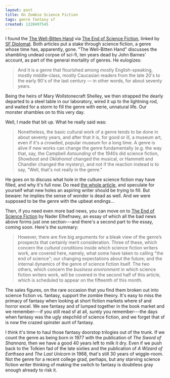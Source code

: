 ```yaml
---
layout: post
title: On Zombie Science Fiction
tags: genre fantasy sf
created: 1220497545
---
```

I found the [The Well-Bitten Hand](http://www.helixsf.com/archives/Oct07/wellbittenhand.htm) via [The End of Science Fiction](http://thefix-online.com/features/end-of-science-fiction-p1/), linked by [SF Diplomat](http://www.sfdiplomat.net/sf_diplomat/2008/09/you-may-have-missed-links-020908.html).  Both articles put a stake through science fiction, a genre whose time has, apparently, gone.  "The Well-Bitten Hand" discusses the shambling undead corpse of sci-fi, ten years dead by John Barnes' account, as part of the general mortality of genres.  He eulogizes:

> And it is a genre that flourished among mostly English-speaking, mostly middle-class, mostly Caucasian readers from the late 20's to the early 90's of the last century — in other words, for about seventy years. 

Being the heirs of Mary Wollstonecraft Shelley, we then strapped the dearly departed to a steel table in our laboratory, wired it up to the lightning rod, and waited for a storm to fill the genre with eerie, unnatural life.  Our monster shambles on to this very day.<!--break-->

Well, I made that bit up.  What he really said was:

> Nonetheless, the basic cultural work of a genre tends to be done in about seventy years, and after that it is, for good or ill, a museum art, even if it's a crowded, popular museum for a long time. A genre is alive if new works can change the genre fundamentally (e.g. the way that, say, the Campbell *Astounding* of the 1940s did science fiction, *Showboat* and *Oklahoma!* changed the musical, or Hammett and Chandler changed the mystery), and not if the reaction instead is to say, "Well, that's not really in the genre."

He goes on to discuss what hole in the culture science fiction may have filled, and why it's full now.  Do read [the whole article](http://www.helixsf.com/archives/Oct07/wellbittenhand.htm), and speculate for yourself what new holes an aspiring writer should be trying to fill.  But beware: he implies the sense of wonder is dead as well.  And we were supposed to be the genre with the upbeat endings...

Then, if you need even more bad news, you can move on to [The End of Science Fiction](http://thefix-online.com/features/end-of-science-fiction-p1/) by Nader Elhefnawy, an essay of which all the bad news above forms just one section---and there's a second part to the essay, coming soon.  Here's the summary:

> However, there are five big arguments for a bleak view of the genre’s prospects that certainly merit consideration. Three of these, which concern the *cultural conditions* inside which science fiction writers work, are covered here, namely, what some have taken to calling "the end of science"; our changing expectations about the future; and the internal dynamics of the genre of science fiction itself. The two others, which concern the *business environment* in which science fiction writers work, will be covered in the second half of this article, which is scheduled to appear on the fifteenth of this month.

The sales figures, on the rare occasion that you find them broken out into science fiction vs. fantasy, support the zombie theory.  It's easy to miss the primacy of fantasy when looking at short fiction markets where sf and horror excel.  We see fantasy and sf lumped together in the book market and we remember---if you still read sf at all, surely you remember---the days when fantasy was the ugly stepchild of science fiction, and we forget that sf is now the crazed spinster aunt of fantasy.

I think it's time to haul those fantasy doorstop trilogies out of the trunk.  If we count the genre as being born in 1977 with the publication of *The Sword of Shannara,* then we have a good 40 years left to milk it dry.  Even if we push back to the Tolkien fad of the late sixties and the publication of *A Wizard of Earthsea* and *The Last Unicorn* in 1968, that's still 30 years of wiggle-room.  Not the genre for a recent college grad, perhaps, but any starving science fiction writer thinking of making the switch to fantasy is doubtless gray enough already to risk it.
